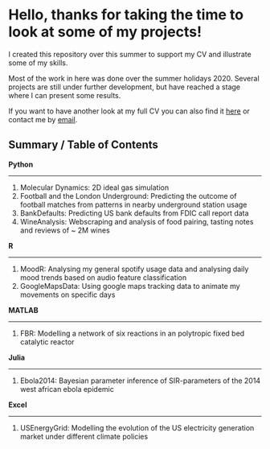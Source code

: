 # Hello, thanks for taking the time to look at some of my projects!

I created this repository over this summer to support my CV and illustrate some of my skills.

Most of the work in here was done over the summer holidays 2020. Several projects are still under further development, but have reached a stage where I can present some results. 

If you want to have another look at my full CV you can also find it [here](https://1drv.ms/b/s!ApEGPTbuEH9YmG9QJcm3-TaaVJJT?e=fRKI80) or contact me by [email](mailto:klotz.dominik@live.com).

## Summary / Table of Contents

**Python**
___
1. Molecular Dynamics: 2D ideal gas simulation
2. Football and the London Underground: Predicting the outcome of football matches from patterns in nearby underground station usage
3. BankDefaults: Predicting US bank defaults from FDIC call report data
4. WineAnalysis: Webscraping and analysis of food pairing, tasting notes and reviews of ~ 2M wines
    
**R**
___
1. MoodR: Analysing my general spotify usage data and analysing daily mood trends based on audio feature classification
2. GoogleMapsData: Using google maps tracking data to animate my movements on specific days
  
**MATLAB**
___
1. FBR: Modelling a network of six reactions in an polytropic fixed bed catalytic reactor 
    
**Julia** 
___
1. Ebola2014: Bayesian parameter inference of SIR-parameters of the 2014 west african ebola epidemic
    
**Excel**
___
1. USEnergyGrid: Modelling the evolution of the US electricity generation market under different climate policies 
    
